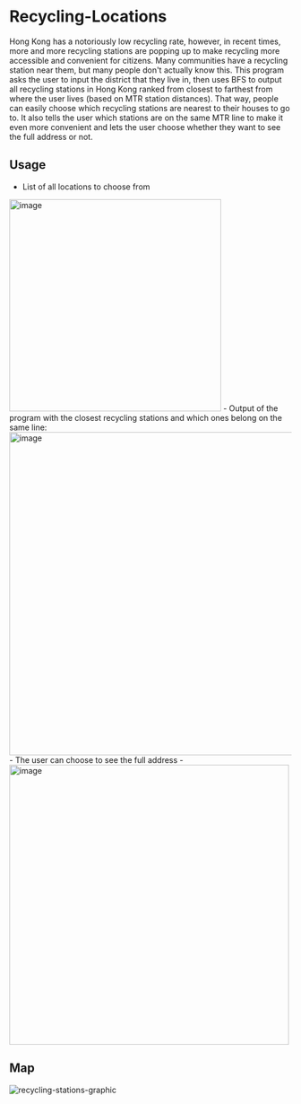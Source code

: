 # Recycling-Locations
Hong Kong has a notoriously low recycling rate, however, in recent times, more and more recycling stations are popping up to make recycling more accessible and convenient for citizens. Many communities have a recycling station near them, but many people don't actually know this. This program asks the user to input the district that they live in, then uses BFS to output all recycling stations in Hong Kong ranked from closest to farthest from where the user lives (based on MTR station distances). That way, people can easily choose which recycling stations are nearest to their houses to go to. It also tells the user which stations are on the same MTR line to make it even more convenient and lets the user choose whether they want to see the full address or not. 

## Usage
- List of all locations to choose from
<img width="378" alt="image" src="https://github.com/henrietta-k/Recycling-Locations/assets/111554249/b52e83d2-08b9-4611-8833-dc5eb8f62cd6">
- Output of the program with the closest recycling stations and which ones belong on the same line:
<img width="576" alt="image" src="https://github.com/henrietta-k/Recycling-Locations/assets/111554249/3bfa2fe8-99cd-4373-b7bd-5fc172c7acce">
- The user can choose to see the full address
- <img width="499" alt="image" src="https://github.com/henrietta-k/Recycling-Locations/assets/111554249/ae87a022-2935-4c43-a396-9cc54a1ee84a">

## Map
![recycling-stations-graphic](https://github.com/henrietta-k/Recycling-Locations/assets/111554249/16adaaab-7717-4da7-b494-61129f4e166d)
